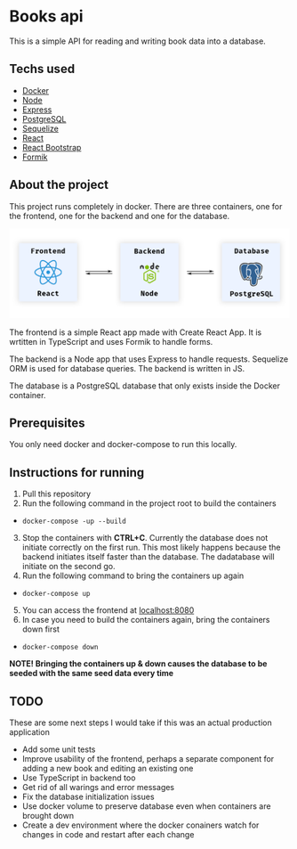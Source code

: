 # Books api

This is a simple API for reading and writing book data into a database.

## Techs used

- [Docker](https://www.docker.com/)
- [Node](https://nodejs.org/)
- [Express](https://expressjs.com/)
- [PostgreSQL](https://www.postgresql.org/)
- [Sequelize](https://sequelize.org/)
- [React](https://reactjs.org/)
- [React Bootstrap](https://react-bootstrap.github.io/)
- [Formik](https://formik.org/)

## About the project

This project runs completely in docker. There are three containers, one for the frontend, one for the backend and one for the database.

![Diagram](diagram.png)

The frontend is a simple React app made with Create React App. It is wrtitten in TypeScript and uses Formik to handle forms.

The backend is a Node app that uses Express to handle requests. Sequelize ORM is used for database queries. The backend is written in JS.

The database is a PostgreSQL database that only exists inside the Docker container.

## Prerequisites

You only need docker and docker-compose to run this locally.

## Instructions for running

1. Pull this repository
2. Run the following command in the project root to build the containers

- `docker-compose -up --build`

3. Stop the containers with **CTRL+C**. Currently the database does not initiate correctly on the first run. This most likely happens because the backend initiates itself faster than the database. The dadatabase will initiate on the second go.
4. Run the following command to bring the containers up again

- `docker-compose up`

5. You can access the frontend at [localhost:8080](http://localhost:8080)
6. In case you need to build the containers again, bring the containers down first

- `docker-compose down`

**NOTE! Bringing the containers up & down causes the database to be seeded with the same seed data every time**

## TODO

These are some next steps I would take if this was an actual production application

- Add some unit tests
- Improve usability of the frontend, perhaps a separate component for adding a new book and editing an existing one
- Use TypeScript in backend too
- Get rid of all warings and error messages
- Fix the database initialization issues
- Use docker volume to preserve database even when containers are brought down
- Create a dev environment where the docker conainers watch for changes in code and restart after each change
